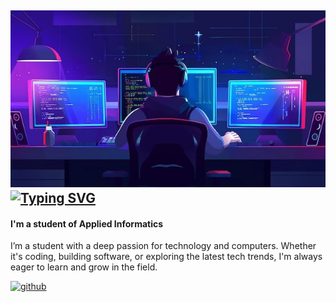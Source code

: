 ![picture1](picture1.jpg)
[![Typing SVG](https://readme-typing-svg.demolab.com?font=Open+Sans&weight=700&size=24&letterSpacing=1px&duration=3000&pause=500&color=BEBEBE&vCenter=true&repeat=false&width=435&lines=Hi%2C+I'm+Igor!+%F0%9F%91%8B+)](https://git.io/typing-svg)
---
#### I'm a student of Applied Informatics 
I’m a student with a deep passion for technology and computers. Whether it's coding, building software, or exploring the latest tech trends, I'm always eager to learn and grow in the field.



[<img src='https://cdn.jsdelivr.net/npm/simple-icons@3.0.1/icons/github.svg' alt='github' height='40'>](https://github.com/igorkoo12)  




